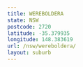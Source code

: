```yaml
---
title: WEREBOLDERA
state: NSW
postcode: 2720
latitude: -35.379935
longitude: 148.383619
url: /nsw/wereboldera/
layout: suburb
---
```

